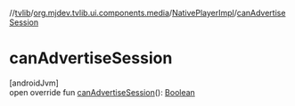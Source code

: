 //[tvlib](../../../index.md)/[org.mjdev.tvlib.ui.components.media](../index.md)/[NativePlayerImpl](index.md)/[canAdvertiseSession](can-advertise-session.md)

# canAdvertiseSession

[androidJvm]\
open override fun [canAdvertiseSession](can-advertise-session.md)(): [Boolean](https://kotlinlang.org/api/latest/jvm/stdlib/kotlin/-boolean/index.html)
